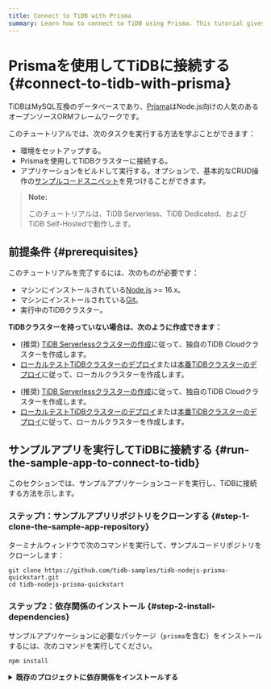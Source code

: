 ```yaml
---
title: Connect to TiDB with Prisma
summary: Learn how to connect to TiDB using Prisma. This tutorial gives Node.js sample code snippets that work with TiDB using Prisma.
---
```


# Prismaを使用してTiDBに接続する {#connect-to-tidb-with-prisma}

TiDBはMySQL互換のデータベースであり、[Prisma](https://github.com/prisma/prisma)はNode.js向けの人気のあるオープンソースORMフレームワークです。

このチュートリアルでは、次のタスクを実行する方法を学ぶことができます：

- 環境をセットアップする。
- Prismaを使用してTiDBクラスターに接続する。
- アプリケーションをビルドして実行する。オプションで、基本的なCRUD操作の[サンプルコードスニペット](#sample-code-snippets)を見つけることができます。

> **Note:**
>
> このチュートリアルは、TiDB Serverless、TiDB Dedicated、およびTiDB Self-Hostedで動作します。

## 前提条件 {#prerequisites}

このチュートリアルを完了するには、次のものが必要です：

- マシンにインストールされている[Node.js](https://nodejs.org/en) >= 16.x。
- マシンにインストールされている[Git](https://git-scm.com/downloads)。
- 実行中のTiDBクラスター。

**TiDBクラスターを持っていない場合は、次のように作成できます：**

<CustomContent platform="tidb">

- (推奨) [TiDB Serverlessクラスターの作成](/develop/dev-guide-build-cluster-in-cloud.md)に従って、独自のTiDB Cloudクラスターを作成します。
- [ローカルテストTiDBクラスターのデプロイ](/quick-start-with-tidb.md#deploy-a-local-test-cluster)または[本番TiDBクラスターのデプロイ](/production-deployment-using-tiup.md)に従って、ローカルクラスターを作成します。

</CustomContent>
<CustomContent platform="tidb-cloud">

- (推奨) [TiDB Serverlessクラスターの作成](/develop/dev-guide-build-cluster-in-cloud.md)に従って、独自のTiDB Cloudクラスターを作成します。
- [ローカルテストTiDBクラスターのデプロイ](https://docs.pingcap.com/tidb/stable/quick-start-with-tidb#deploy-a-local-test-cluster)または[本番TiDBクラスターのデプロイ](https://docs.pingcap.com/tidb/stable/production-deployment-using-tiup)に従って、ローカルクラスターを作成します。

</CustomContent>

## サンプルアプリを実行してTiDBに接続する {#run-the-sample-app-to-connect-to-tidb}

このセクションでは、サンプルアプリケーションコードを実行し、TiDBに接続する方法を示します。

### ステップ1：サンプルアプリリポジトリをクローンする {#step-1-clone-the-sample-app-repository}

ターミナルウィンドウで次のコマンドを実行して、サンプルコードリポジトリをクローンします：

```shell
git clone https://github.com/tidb-samples/tidb-nodejs-prisma-quickstart.git
cd tidb-nodejs-prisma-quickstart
```

### ステップ2：依存関係のインストール {#step-2-install-dependencies}

サンプルアプリケーションに必要なパッケージ（`prisma`を含む）をインストールするには、次のコマンドを実行してください。

```shell
npm install
```

<details>
<summary><b>既存のプロジェクトに依存関係をインストールする</b></summary>

既存のプロジェクトに対して、以下のコマンドを実行してパッケージをインストールしてください：

```shell
npm install prisma typescript ts-node @types/node --save-dev
```

### ステップ3：接続パラメーターを提供する {#step-3-provide-connection-parameters}

TiDBクラスターに接続し、選択したTiDBデプロイオプションに応じて操作します。

<SimpleTab>
<div label="TiDB Serverless">

1. [**クラスター**](https://tidbcloud.com/console/clusters)ページに移動し、対象クラスターの名前をクリックして、概要ページに移動します。

2. 右上の**接続**をクリックします。接続ダイアログが表示されます。

3. 接続ダイアログの設定が操作環境に一致することを確認します。

   - **エンドポイントタイプ**が`Public`に設定されていること。
   - **ブランチ**が`main`に設定されていること。
   - **接続方法**が`Prisma`に設定されていること。
   - **オペレーティングシステム**がアプリケーションを実行するオペレーティングシステムと一致すること。

4. パスワードを設定していない場合は、ランダムなパスワードを生成するために**パスワードを生成**をクリックします。

5. 次のコマンドを実行して、`.env.example`をコピーして`.env`に名前を変更します。

   ```shell
   cp .env.example .env
   ```

6. `.env`ファイルを編集し、環境変数`DATABASE_URL`を次のように設定し、接続ダイアログの接続文字列で対応するプレースホルダー`{}`を置き換えます。

   ```dotenv
   DATABASE_URL={connection_string}
   ```

   > **Note**
   >
   > TiDB Serverlessでは、パブリックエンドポイントを使用する場合は、`sslaccept=strict`を設定してTLS接続を有効にする必要があります。

7. `.env`ファイルを保存します。

8. `prisma/schema.prisma`で、`mysql`を接続プロバイダーとして設定し、`env("DATABASE_URL")`を接続URLとして設定します。

   ```prisma
   datasource db {
     provider = "mysql"
     url      = env("DATABASE_URL")
   }
   ```

</div>
<div label="TiDB Dedicated">

1. [**クラスター**](https://tidbcloud.com/console/clusters)ページに移動し、対象クラスターの名前をクリックして、概要ページに移動します。

2. 右上の**接続**をクリックします。接続ダイアログが表示されます。

3. **どこからでもアクセスを許可**をクリックし、**TiDBクラスターCAをダウンロード**をクリックしてCA証明書をダウンロードします。

   接続文字列を取得する詳細については、[TiDB Dedicated標準接続](https://docs.pingcap.com/tidbcloud/connect-via-standard-connection)を参照してください。

4. 次のコマンドを実行して、`.env.example`をコピーして`.env`に名前を変更します。

   ```shell
   cp .env.example .env
   ```

5. `.env`ファイルを編集し、環境変数`DATABASE_URL`を次のように設定し、接続ダイアログの接続パラメーターで対応するプレースホルダー`{}`を置き換えます。

   ```dotenv
   DATABASE_URL=mysql://{user}:{password}@{host}:4000/test?sslaccept=strict&sslcert={downloaded_ssl_ca_path}
   ```

   > **Note**
   >
   > TiDB Serverlessでは、パブリックエンドポイントを使用する場合は、`sslaccept=strict`を設定してTLS接続を有効にすることをお勧めします。`sslaccept=strict`を設定してTLS接続を有効にする場合は、CA証明書を接続ダイアログからダウンロードしたファイルパスを`sslcert=/path/to/ca.pem`で指定する必要があります。

6. `.env`ファイルを保存します。

7. `prisma/schema.prisma`で、`mysql`を接続プロバイダーとして設定し、`env("DATABASE_URL")`を接続URLとして設定します。

   ```prisma
   datasource db {
     provider = "mysql"
     url      = env("DATABASE_URL")
   }
   ```

</div>
<div label="TiDB Self-Hosted">

1. 次のコマンドを実行して、`.env.example`をコピーして`.env`に名前を変更します。

   ```shell
   cp .env.example .env
   ```

2. `.env`ファイルを編集し、環境変数`DATABASE_URL`を次のように設定し、TiDBクラスターの接続パラメーターで対応するプレースホルダー`{}`を置き換えます。

   ```dotenv
   DATABASE_URL=mysql://{user}:{password}@{host}:4000/test
   ```

   TiDBをローカルで実行している場合、デフォルトのホストアドレスは`127.0.0.1`であり、パスワードは空です。

3. `.env`ファイルを保存します。

4. `prisma/schema.prisma`で、`mysql`を接続プロバイダーとして設定し、`env("DATABASE_URL")`を接続URLとして設定します。

   ```prisma
   datasource db {
     provider = "mysql"
     url      = env("DATABASE_URL")
   }
   ```

</div>
</SimpleTab>

### ステップ4. データベーススキーマを初期化する {#step-4-initialize-the-database-schema}

// The input content end

次のコマンドを実行して、`prisma/prisma.schema`で定義されたデータモデルを使用してデータベースを初期化するために[Prisma Migrate](https://www.prisma.io/docs/concepts/components/prisma-migrate)を呼び出します。

```shell
npx prisma migrate dev
```

**`prisma.schema`で定義されたデータモデル：**

```prisma
// Define a Player model, which represents the `players` table.
model Player {
  id        Int      @id @default(autoincrement())
  name      String   @unique(map: "uk_player_on_name") @db.VarChar(50)
  coins     Decimal  @default(0)
  goods     Int      @default(0)
  createdAt DateTime @default(now()) @map("created_at")
  profile   Profile?

  @@map("players")
}

// Define a Profile model, which represents the `profiles` table.
model Profile {
  playerId  Int    @id @map("player_id")
  biography String @db.Text

  // Define a 1:1 relation between the `Player` and `Profile` models with foreign key.
  player    Player @relation(fields: [playerId], references: [id], onDelete: Cascade, map: "fk_profile_on_player_id")

  @@map("profiles")
}
```

Prismaのデータモデルを定義する方法については、[データモデル](https://www.prisma.io/docs/concepts/components/prisma-schema/data-model)のドキュメンテーションをご覧ください。

**実行結果の期待値:**

    Your database is now in sync with your schema.

    ✔ Generated Prisma Client (5.1.1 | library) to ./node_modules/@prisma/client in 54ms

このコマンドは、`prisma/prisma.schema`に基づいてTiDBデータベースにアクセスするための[Prisma Client](https://www.prisma.io/docs/concepts/components/prisma-client)も生成します。

### ステップ5：コードを実行する {#step-5-run-the-code}

サンプルコードを実行するには、次のコマンドを実行します：

```shell
npm start
```

**サンプルコードのメインロジック：**

```typescript
// Step 1. Import the auto-generated `@prisma/client` package.
import {Player, PrismaClient} from '@prisma/client';

async function main(): Promise<void> {
  // Step 2. Create a new `PrismaClient` instance.
  const prisma = new PrismaClient();
  try {

    // Step 3. Perform some CRUD operations with Prisma Client ...

  } finally {
    // Step 4. Disconnect Prisma Client.
    await prisma.$disconnect();
  }
}

void main();
```

**期待される実行出力：**

接続が成功した場合、ターミナルには次のようにTiDBクラスタのバージョンが出力されます：

    🔌 Connected to TiDB cluster! (TiDB version: 5.7.25-TiDB-v6.6.0-serverless)
    🆕 Created a new player with ID 1.
    ℹ️ Got Player 1: Player { id: 1, coins: 100, goods: 100 }
    🔢 Added 50 coins and 50 goods to player 1, now player 1 has 150 coins and 150 goods.
    🚮 Player 1 has been deleted.

## サンプルコードの断片 {#sample-code-snippets}

以下のサンプルコード断片を参照して、独自のアプリケーション開発を完了させることができます。

完全なサンプルコードとその実行方法については、[tidb-samples/tidb-nodejs-prisma-quickstart](https://github.com/tidb-samples/tidb-nodejs-prisma-quickstart) リポジトリをチェックしてください。

### データの挿入 {#insert-data}

以下のクエリは、単一の `Player` レコードを作成し、TiDB によって生成された `id` フィールドを含む `Player` オブジェクトを返します。

```javascript
const player: Player = await prisma.player.create({
   data: {
      name: 'Alice',
      coins: 100,
      goods: 200,
      createdAt: new Date(),
   }
});
```

詳細については、[データの挿入](/develop/dev-guide-insert-data.md)を参照してください。

### データのクエリ {#query-data}

次のクエリは、IDが`101`の単一の`Player`オブジェクトを返し、レコードが見つからない場合は`null`を返します。

```javascript
const player: Player | null = prisma.player.findUnique({
   where: {
      id: 101,
   }
});
```

詳細については、[データのクエリ](/develop/dev-guide-get-data-from-single-table.md)を参照してください。

### データの更新 {#update-data}

次のクエリは、IDが`101`の`Player`に`50`のコインと`50`の商品を追加します：

```javascript
await prisma.player.update({
   where: {
      id: 101,
   },
   data: {
      coins: {
         increment: 50,
      },
      goods: {
         increment: 50,
      },
   }
});
```

詳細については、[データの更新](/develop/dev-guide-update-data.md)を参照してください。

### データの削除 {#delete-data}

次のクエリは、IDが`101`の`Player`を削除します：

```javascript
await prisma.player.delete({
   where: {
      id: 101,
   }
});
```

詳細については、[データの削除](/develop/dev-guide-delete-data.md)を参照してください。

## 便利なノート {#useful-notes}

### 外部キー制約と Prisma リレーションモード {#foreign-key-constraints-vs-prisma-relation-mode}

[参照整合性](https://en.wikipedia.org/wiki/Referential_integrity?useskin=vector)をチェックするには、外部キー制約または Prisma リレーションモードを使用できます。

- [外部キー](https://docs.pingcap.com/tidb/stable/foreign-key)は、TiDB v6.6.0からサポートされている実験的な機能で、関連するデータのクロステーブル参照とデータ整合性の維持のための外部キー制約を可能にします。

  > **警告:**
  >
  > **外部キーは、小規模および中規模のデータシナリオに適しています。** 大規模なデータ量で外部キーを使用すると、重大なパフォーマンスの問題が発生する可能性があり、システムに予測できない影響を与える可能性があります。外部キーを使用する場合は、まず徹底的な検証を行い、注意して使用してください。

- [Prisma リレーションモード](https://www.prisma.io/docs/concepts/components/prisma-schema/relations/relation-mode)は、Prisma Client サイドでの参照整合性のエミュレーションです。ただし、参照整合性を維持するために追加のデータベースクエリが必要なため、パフォーマンスに影響があることに注意する必要があります。

## 次のステップ {#next-steps}

- [Prisma のドキュメント](https://www.prisma.io/docs)から、ORM フレームワーク Prisma ドライバーのより詳細な使用方法を学びます。
- [開発者ガイド](/develop/dev-guide-overview.md)の章を通じて、TiDB アプリケーション開発のベストプラクティスを学びます。例えば、[データの挿入](/develop/dev-guide-insert-data.md)、[データの更新](/develop/dev-guide-update-data.md)、[データの削除](/develop/dev-guide-delete-data.md)、[データのクエリ](/develop/dev-guide-get-data-from-single-table.md)、[トランザクション](/develop/dev-guide-transaction-overview.md)、[SQL パフォーマンスの最適化](/develop/dev-guide-optimize-sql-overview.md)などです。
- 専門の[TiDB 開発者コース](https://www.pingcap.com/education/)を通じて学び、試験に合格した後、[TiDB 認定資格](https://www.pingcap.com/education/certification/)を取得します。

## ヘルプが必要ですか？ {#need-help}

[Discord](https://discord.gg/vYU9h56kAX)で質問するか、[サポートチケットを作成](https://support.pingcap.com/)してください。
